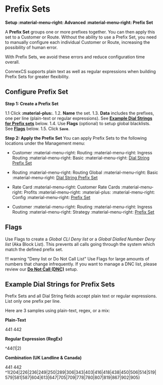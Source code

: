 # Prefix Sets

**Setup :material-menu-right: Advanced :material-menu-right: Prefix Set**

A **Prefix Set** groups one or more prefixes together. You can then apply this set to a Customer or Route. Without the ability to use a Prefix Set, you need to manually configure each individual Customer or Route, increasing the possibility of human error.

With Prefix Sets, we avoid these errors and reduce configuration time overall.

ConnexCS supports plain text as well as regular expressions when building Prefix Sets for greater flexibility.

## Configure Prefix Set

**Step 1: Create a Prefix Set**

1.1 Click **:material-plus:**.
1.2. **Name** the set.
1.3. **Data** includes the prefixes, one per line (plain-text or regular expressions). See [**Example Dial Strings for Prefix sets**](/setup/advanced/prefix-set/#example-dial-strings-for-prefix-sets) below.
1.4. Use **Flags** (optional) to setup global blacklists. See [**Flags**](/setup/advanced/prefix-set/#flags) below.
1.5. Click **`Save`**.

**Step 2: Apply the Prefix Set**
You can apply Prefix Sets to the following locations under the Management menu:

+ Customer :material-menu-right: Routing :material-menu-right: Ingress Routing :material-menu-right: Basic :material-menu-right: [Dial String Prefix Set](https://docs.connexcs.com/customer/routing/#basic)

+ Routing :material-menu-right: Routing Global :material-menu-right: Basic :material-menu-right: [Dial String Prefix Set](https://docs.connexcs.com/global-routing/)

+ Rate Card :material-menu-right: Customer Rate Cards :material-menu-right: Profits :material-menu-right: :material-plus: :material-menu-right: Config :material-menu-right: [Prefix Set](https://docs.connexcs.com/customer-ratecard/#main-tab)

+ Customer :material-menu-right: Routing :material-menu-right: Ingress Routing :material-menu-right: Strategy :material-menu-right: [Prefix Set](https://docs.connexcs.com/customer-ratecard/#main-tab)

## Flags

Use Flags to create a *Global CLI Deny list* or a *Global Dialled Number Deny list* (Aka Block List). This prevents all calls going through the system which match the defined prefix set.

!!! warning "Deny list or Do Not Call List"
    Use Flags for large amounts of numbers that change infrequently. If you want to manage a DNC list, please review our [**Do Not Call (DNC)**](https://docs.connexcs.com/dnc/) setup.

## Example Dial Strings for Prefix Sets

Prefix Sets and all Dial String fields accept plain text or regular expressions. List only one prefix per line.

Here are 3 samples using plain-text, regex, or a mix:

**Plain-Text**

441
442

**Regular Expression (RegEx)**

^44(1|2)

**Combination (UK Landline & Canada)**

441
442
^1(204|226|236|249|250|289|306|343|403|416|418|438|450|506|514|519|579|581|587|604|613|647|705|709|778|780|807|819|867|902|905)
